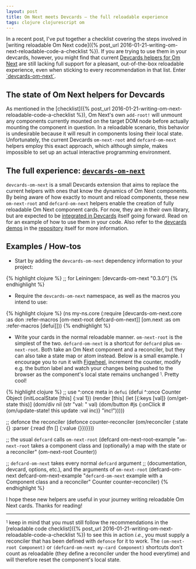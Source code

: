 ```yaml
---
layout: post
title: Om Next meets Devcards — the full reloadable experience
tags: clojure clojurescript om
---
```


In a recent post, I've put together a checklist covering the steps involved in [writing reloadable Om Next code]({% post_url 2016-01-21-writing-om-next-reloadable-code-a-checklist %}). If you are trying to use them in your devcards, however, you might find that current [Devcards helpers for Om Next](https://github.com/bhauman/devcards/pull/85) are still lacking full support for a pleasant, out-of-the-box reloadable experience, even when sticking to every recommendation in that list. Enter [\`devcards-om-next\`](https://github.com/anmonteiro/devcards-om-next).

<!--more-->

## The state of Om Next helpers for Devcards

As mentioned in the [checklist]({% post_url 2016-01-21-writing-om-next-reloadable-code-a-checklist %}), Om Next's own `add-root!` will unmount any components currently mounted on the target DOM node before actually mounting the component in question. In a reloadable scenario, this behavior is undesirable because it will result in components losing their local state. Unfortunately, the current Devcards `om-next-root` and `defcard-om-next` helpers employ this exact approach, which although simple, makes impossible to set up an actual interactive programming environment.

## The full experience: [`devcards-om-next`](https://github.com/anmonteiro/devcards-om-next)

`devcards-om-next` is a small Devcards extension that aims to replace the current helpers with ones that know the dynamics of Om Next components. By being aware of how exactly to mount and reload components, these new `om-next-root` and `defcard-om-next` helpers enable the creation of fully reloadable Om Next component cards. For now, they are in their own library, but are expected to be [integrated in Devcards](https://github.com/bhauman/devcards/pull/91#issuecomment-173391945) itself going forward. Read on for an example of how to use them in your code. Also refer to the [devcards demos](https://github.com/anmonteiro/devcards-om-next/blob/master/src/devcards/devcards_om_next/devcards/core.cljs) in the [repository](https://github.com/anmonteiro/devcards-om-next) itself for more information.

## Examples / How-tos

-  Start by adding the `devcards-om-next` dependency information to your project:

{% highlight clojure %}
;; for Leiningen:
[devcards-om-next "0.3.0"]
{% endhighlight %}


-  Require the `devcards-om-next` namespace, as well as the macros you intend to use:

{% highlight clojure %}
(ns my-ns.core
  (:require [devcards-om-next.core :as don
             :refer-macros [om-next-root defcard-om-next]]
            [om.next :as om :refer-macros [defui]]))
{% endhighlight %}

-  Write your cards in the normal reloadable manner. `om-next-root` is the simplest of the two. `defcard-om-next` is a shortcut for `defcard` plus `om-next-root`. Both take an Om Next component and a reconciler, but they can also take a state map or atom instead. Below is a small example. I encourage you to run it with [Figwheel](https://github.com/bhauman/lein-figwheel), increment the counter, modify e.g. the button label and watch your changes being pushed to the browser as the component's local state remains unchanged <sup><sub>1</sub></sup>. Pretty cool!

{% highlight clojure %}
;; use ^:once meta in `defui`
(defui ^:once Counter
  Object
  (initLocalState [this]
    {:val 1})
  (render [this]
    (let [{:keys [val]} (om/get-state this)]
      (dom/div nil
        (str "val: " val)
        (dom/button
          #js {:onClick #(om/update-state! this update :val inc)}
          "inc!")))))

;; defonce the reconciler
(defonce counter-reconciler
  (om/reconciler {:state {}
                  :parser {:read (fn [] {:value {}})}}))

;; the usual `defcard` calls `om-next-root`
(defcard om-next-root-example
  "`om-next-root` takes a component class and (optionally)
   a map with the state or a reconciler"
  (om-next-root Counter))

;; `defcard-om-next` takes every normal `defcard` argument
;; (documentation, devcard, options, etc.), and the arguments of `om-next-root`
(defcard-om-next defcard-om-next-example
  "`defcard-om-next` example with a Component class and a reconciler"
  Counter
  counter-reconciler)
{% endhighlight %}

I hope these new helpers are useful in your journey writing reloadable Om Next cards. Thanks for reading!

---

<sup><sub>1</sub></sup> keep in mind that you must still follow the recommendations in the [reloadable code checklist]({% post_url 2016-01-21-writing-om-next-reloadable-code-a-checklist %}) to see this in action *i.e.*, you must supply a reconciler that has been defined with `defonce` for it to work. The `(om-next-root Component)` or `(defcard-om-next my-card Component)` shortcuts don't count as reloadable (they define a reconciler under the hood everytime) and will therefore reset the component's local state.
